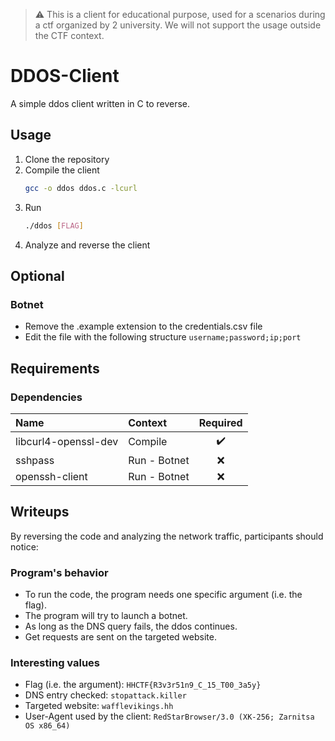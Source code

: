 > ⚠️ This is a client for educational purpose, used for a scenarios during a ctf organized by 2 university. We will not support the usage outside the CTF context.

# DDOS-Client
A simple ddos client written in C to reverse.

## Usage
1. Clone the repository
2. Compile the client
    ```bash
    gcc -o ddos ddos.c -lcurl
    ```
3. Run
   ```bash
   ./ddos [FLAG]
   ```
4. Analyze and reverse the client

## Optional
### Botnet
* Remove the .example extension to the credentials.csv file
* Edit the file with the following structure
   ``username;password;ip;port``

## Requirements
### Dependencies
| Name                 | Context      | Required |
|:---------------------|:-------------|:--------:|
| libcurl4-openssl-dev | Compile      |    ✔️    |
| sshpass              | Run - Botnet |    ❌     |
| openssh-client       | Run - Botnet |    ❌     |

## Writeups
By reversing the code and analyzing the network traffic, participants should notice:

### Program's behavior
* To run the code, the program needs one specific argument (i.e. the flag).
* The program will try to launch a botnet.
* As long as the DNS query fails, the ddos continues.
* Get requests are sent on the targeted website.

### Interesting values
* Flag (i.e. the argument): `HHCTF{R3v3r51n9_C_15_T00_3a5y}`
* DNS entry checked: `stopattack.killer`
* Targeted website: `wafflevikings.hh`
* User-Agent used by the client: `RedStarBrowser/3.0 (XK-256; Zarnitsa OS x86_64)`